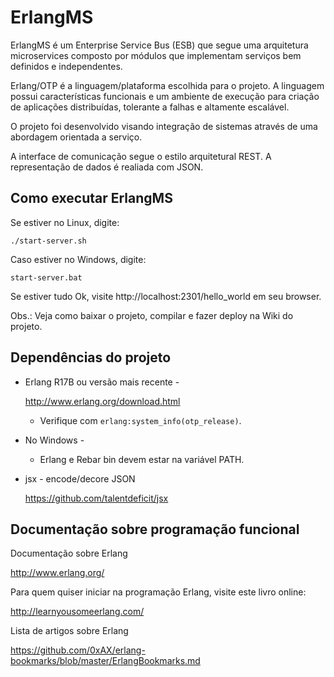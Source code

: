 ErlangMS
=====

ErlangMS é um Enterprise Service Bus (ESB) que segue uma arquitetura microservices composto por módulos que implementam serviços bem definidos e independentes.

Erlang/OTP é a linguagem/plataforma escolhida para o projeto. A linguagem possui características funcionais e um ambiente de execução para criação de aplicações distribuídas, tolerante a falhas e altamente escalável.

O projeto foi desenvolvido visando integração de sistemas através de uma abordagem orientada a serviço.

A interface de comunicação segue o estilo arquitetural REST. A representação de dados é realiada com JSON.


Como executar ErlangMS
-----------------------

Se estiver no Linux, digite:

```console
./start-server.sh
```

Caso estiver no Windows, digite:

```console
start-server.bat
```

Se estiver tudo Ok, visite http://localhost:2301/hello_world em seu browser.

Obs.: Veja como baixar o projeto, compilar e fazer deploy na Wiki do projeto.


Dependências do projeto
------------------------

* Erlang R17B ou versão mais recente -

    <http://www.erlang.org/download.html>

  * Verifique com `erlang:system_info(otp_release)`.


* No Windows -

  * Erlang e Rebar bin devem estar na variável PATH.


* jsx - encode/decore JSON

    <https://github.com/talentdeficit/jsx>


Documentação sobre programação funcional
-----------------------------------------

Documentação sobre Erlang

<http://www.erlang.org/>

Para quem quiser iniciar na programação Erlang, visite este livro online:

<http://learnyousomeerlang.com/>

Lista de artigos sobre Erlang

<https://github.com/0xAX/erlang-bookmarks/blob/master/ErlangBookmarks.md>
